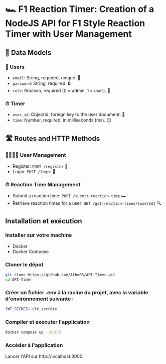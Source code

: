 # 🏎️ F1 Reaction Timer: Creation of a NodeJS API for F1 Style Reaction Timer with User Management

## 📝 Data Models

### 👥 Users
- `email`: String, required, unique. 📧
- `password`: String, required. 🔒
- `role`: Boolean, required (0 = admin, 1 = user). 👤

### ⏱ Timer
- `user_id`: ObjectId, foreign key to the user document. 🔗
- `time`: Number, required, in milliseconds (ms). ⏲️

## 🛣 Routes and HTTP Methods

### 🙍‍♂️🙍‍♀️ User Management
- Register: `POST /register` 📝
- Login: `POST /login` 🔑

### ⏱ Reaction Time Management
- Submit a reaction time: `POST /submit-reaction-time` 🏎️
- Retrieve reaction times for a user: `GET /get-reaction-times/{userId}` 🔍

## Installation et exécution

### Installer sur votre machine
 - Docker
 - Docker Compose

### Cloner le dêpot
```bash
git clone https://github.com/Athe03/API-Timer.git
cd API-Timer
```
### Créer un fichier .env à la racine du projet, avec la variable d'environnement suivante :
```bash
JWT_SECRET= clé_secrète
```
### Compiler et exécuter l'application
```bash
docker compose up --build
```
### Accéder à l'application
  Lancer l'API sur http://localhost:3000
